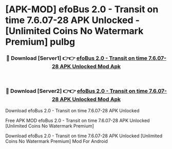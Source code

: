 # [APK-MOD] efoBus 2.0 - Transit on time 7.6.07-28 APK Unlocked - [Unlimited Coins No Watermark Premium] pulbg



<div align="center">
<h3>🔴 Download [Server1] 👉👉 <a href="https://momento.my/?title=efoBus_2.0_-_Transit_on_time_7.6.07-28_APK_Unlocked">efoBus 2.0 - Transit on time 7.6.07-28 APK Unlocked Mod Apk</a></h3><br>

<h3>🔴 Download [Server2] 👉👉 <a href="https://momento.my/?title=efoBus_2.0_-_Transit_on_time_7.6.07-28_APK_Unlocked">efoBus 2.0 - Transit on time 7.6.07-28 APK Unlocked Mod Apk</a></h3>
</div>



Download efoBus 2.0 - Transit on time 7.6.07-28 APK Unlocked 

Free APK MOD efoBus 2.0 - Transit on time 7.6.07-28 APK Unlocked [Unlimited Coins No Watermark Premium]

Download efoBus 2.0 - Transit on time 7.6.07-28 APK Unlocked [Unlimited Coins No Watermark Premium] Mod For Android

